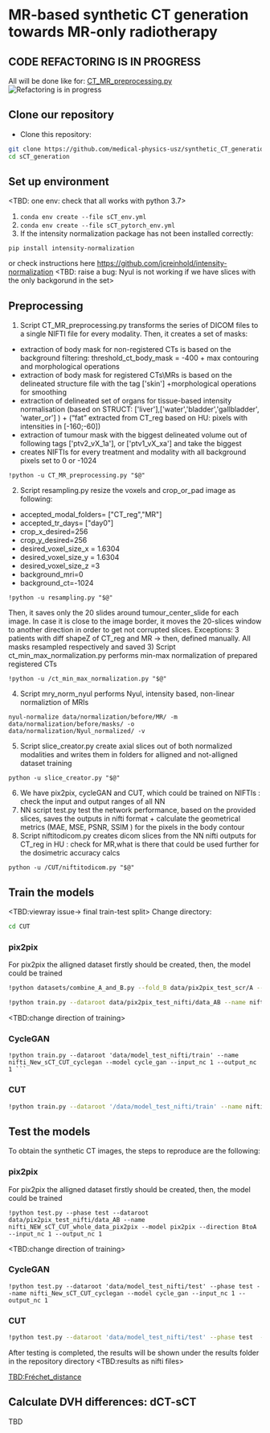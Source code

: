 # MR-based synthetic CT generation towards MR-only radiotherapy

## CODE REFACTORING IS IN PROGRESS
All will be done like for: [CT_MR_preprocessing.py](preprocessing/CT_MR_preprocessing.py)
![Refactoring is in progress](https://www.giastinchi.com/assets/work-in-progress.jpg)

## Clone our repository
- Clone this repository:
```bash
git clone https://github.com/medical-physics-usz/synthetic_CT_generation
cd sCT_generation
```

## Set up environment
<TBD: one env: check that all works with python 3.7>
1)  ```conda env create --file sCT_env.yml ```
2)  ```conda env create --file sCT_pytorch_env.yml ```
3) If the intensity normalization package has not been installed correctly:
 ```
pip install intensity-normalization
 ```
or check instructions here https://github.com/jcreinhold/intensity-normalization
<TBD: raise a bug: Nyul is not working if we have slices with the only backgorund in the set>

## Preprocessing
1) Script CT_MR_preprocessing.py transforms the series of DICOM files to a single NIFTI file for every modality. Then, it creates a set of masks: 
* extraction of body mask for non-registered CTs is based on the background filtering: threshold_ct_body_mask = -400 + max contouring and morphological operations
* extraction of body mask for registered CTs\MRs  is based on the delineated structure file with the tag ['skin'] +morphological operations for smoothing
* extraction of delineated set of organs for tissue-based intensity normalisation (based on STRUCT: ['liver'],['water','bladder','gallbladder', 'water_or'] ) + (“fat” extracted from CT_reg based on HU: pixels with intensities in [-160;-60])
* extraction of tumour mask with the biggest delineated volume out of following tags ['ptv2_vX_1a'], or ['ptv1_vX_xa'] and take the biggest
* creates NIFTIs for every treatment and modality with all background pixels set to 0 or -1024

 ```
!python -u CT_MR_preprocessing.py "$@"
 ```
2) Script resampling.py resize the voxels and crop_or_pad image as following:
* accepted_modal_folders= ["CT_reg","MR"]
* accepted_tr_days= ["day0"]
* crop_x_desired=256
* crop_y_desired=256
* desired_voxel_size_x = 1.6304
* desired_voxel_size_y = 1.6304
* desired_voxel_size_z =3
* background_mri=0
* background_ct=-1024
 ```
!python -u resampling.py "$@"
 ```
 Then, it saves only the 20 slides around tumour_center_slide for each image. In case it is close to the image border, it moves the 20-slices window to another direction in order to get not corrupted slices. Exceptions: 3 patients with diff shapeZ of CT_reg and MR -> then, defined manually. <TBD>All masks resampled respectively and saved 
3) Script ct_min_max_normalization.py performs min-max normalization of prepared registered CTs
 ```
!python -u /ct_min_max_normalization.py "$@"
 ```
4) Script mry_norm_nyul performs Nyul, intensity based, non-linear normaliztion of MRIs
 ```
nyul-normalize data/normalization/before/MR/ -m data/normalization/before/masks/ -o data/normalization/Nyul_normalized/ -v

 ```
5) Script slice_creator.py create axial slices out of both normalized modalities and writes them in folders for alligned and not-alligned dataset training
 ```
python -u slice_creator.py "$@"
 ```
6) We have pix2pix, cycleGAN and CUT, which could be trained on NIFTIs <TBD>: check the input and output ranges of all NN
7) NN script test.py test the network performance, based on the provided slices, saves the outputs in nifti format + calculate the geometrical metrics (MAE, MSE, PSNR, SSIM ) for the pixels in the body contour
8) Script niftitodicom.py creates dicom slices from the NN nifti outputs for CT_reg in HU <TBD>: check for MR,what is there that could be used further for the dosimetric accuracy calcs
 ```
python -u /CUT/niftitodicom.py "$@"
 ```

## Train the models
<TBD:viewray issue-> final train-test split>
Change directory:
 ```bash
cd CUT
```
 
 
### pix2pix
 For pix2pix the alligned dataset firstly should be created, then, the model could be trained
 ```bash
 !python datasets/combine_A_and_B.py --fold_B data/pix2pix_test_scr/A --fold_A data/pix2pix_test_scr/B --fold_AB data/pix2pix_test_scr/data_AB

!python train.py --dataroot data/pix2pix_test_nifti/data_AB --name nifti_NEW_sCT_CUT_whole_data_pix2pix --model pix2pix --direction BtoA --input_nc 1 --output_nc 1
 ```
<TBD:change direction of training> 

### CycleGAN
 ```
!python train.py --dataroot 'data/model_test_nifti/train' --name nifti_New_sCT_CUT_cyclegan --model cycle_gan --input_nc 1 --output_nc 1 ```
  ```
 
 ### CUT
 ```bash
!python train.py --dataroot '/data/model_test_nifti/train' --name nifti_sCT_CUT_cut --model cut --CUT_mode CUT --input_nc 1 --output_nc 1
 ```


## Test the models
To obtain the synthetic CT images, the steps to reproduce are the following:

### pix2pix
 For pix2pix the alligned dataset firstly should be created, then, the model could be trained
 ```
!python test.py --phase test --dataroot data/pix2pix_test_nifti/data_AB --name nifti_NEW_sCT_CUT_whole_data_pix2pix --model pix2pix --direction BtoA --input_nc 1 --output_nc 1
 ```
<TBD:change direction of training> 

### CycleGAN
 ```
!python test.py --dataroot 'data/model_test_nifti/test' --phase test --name nifti_New_sCT_CUT_cyclegan --model cycle_gan --input_nc 1 --output_nc 1
  ```
 
 ### CUT
 ```bash
!python test.py --dataroot 'data/model_test_nifti/test' --phase test  --name nifti_sCT_CUT_cut --model cut --CUT_mode CUT --input_nc 1 --output_nc 1
 ```
After testing is completed, the results will be shown under the results folder in the repository directory
<TBD:results as nifti files>

<TBD:Fréchet_distance>



## Calculate DVH differences: dCT-sCT
TBD
